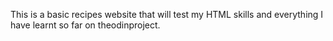 This is a basic recipes website that will test my HTML skills and everything 
I have learnt so far on theodinproject. 


